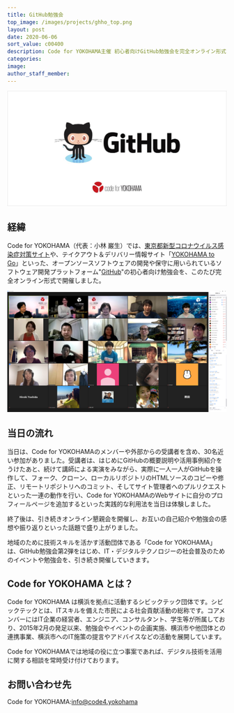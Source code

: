 ```yaml
---
title: GitHub勉強会
top_image: /images/projects/ghho_top.png
layout: post
date: 2020-06-06
sort_value: c00400
description: Code for YOKOHAMA主催 初心者向けGitHub勉強会を完全オンライン形式で開催！30名近くの多様な参加者が、プルリクエストまで挑戦！
categories:
image: 
author_staff_member:
---
```


![](/images/projects/ghho_main.png)
## 経緯
Code for YOKOHAMA（代表：小林 巌生）では、[東京都新型コロナウイルス感染症対策サイト](https://stopcovid19.metro.tokyo.lg.jp/)や、テイクアウト＆デリバリー情報サイト「[YOKOHAMA to Go](https://to-go.yokohama/)」といった、オープンソースソフトウェアの開発や保守に用いられているソフトウェア開発プラットフォーム"[GitHub](https://github.com/)"の初心者向け勉強会を、このたび完全オンライン形式で開催しました。

![](/images/projects/ghho_course_picture.png)
## 当日の流れ
当日は、Code for YOKOHAMAのメンバーや外部からの受講者を含め、30名近い参加がありました。受講者は、はじめにGitHubの概要説明や活用事例紹介をうけたあと、続けて講師による実演をみながら、実際に一人一人がGitHubを操作して、フォーク、クローン、ローカルリポジトリのHTMLソースのコピーや修正、リモートリポジトリへのコミット、そしてサイト管理者へのプルリクエストといった一連の動作を行い、Code for YOKOHAMAのWebサイトに自分のプロフィールページを追加するといった実践的な利用法を当日は体験しました。

終了後は、引き続きオンライン懇親会を開催し、お互いの自己紹介や勉強会の感想や振り返りといった話題で盛り上がりました。

地域のために技術スキルを活かす活動団体である「Code for YOKOHAMA」は、GitHub勉強会第2弾をはじめ、IT・デジタルテクノロジーの社会普及のためのイベントや勉強会を、引き続き開催していきます。

## Code for YOKOHAMA とは？
Code for YOKOHAMA は横浜を拠点に活動するシビックテック団体です。シビックテックとは、ITスキルを備えた市民による社会貢献活動の総称です。コアメンバーにはIT企業の経営者、エンジニア、コンサルタント、学生等が所属しており、2015年2月の発足以来、勉強会やイベントの企画実施、横浜市や他団体との連携事業、横浜市へのIT施策の提言やアドバイスなどの活動を展開しています。

Code for YOKOHAMAでは地域の役に立つ事案であれば、デジタル技術を活用に関する相談を常時受け付けております。

## お問い合わせ先
Code for YOKOHAMA:[info@code4.yokohama](mailto:info@code4.yokohama)